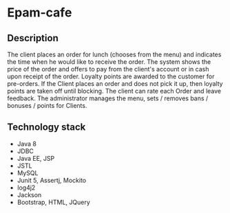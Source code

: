 # Epam-cafe

## Description
The client places an order for lunch (chooses from the menu) and indicates the time when
he would like to receive the order. The system shows the price of the order and offers to pay from the client's account
or in cash upon receipt of the order. Loyalty points are awarded to the customer for pre-orders. If the Client places
an order and does not pick it up, then loyalty points are taken off until blocking. The client can rate each Order
and leave feedback. The administrator manages the menu, sets / removes bans / bonuses / points for Clients.

## Technology stack
- Java 8
- JDBC
- Java EE, JSP
- JSTL
- MySQL
- Junit 5, Assertj, Mockito
- log4j2
- Jackson
- Bootstrap, HTML, JQuery
